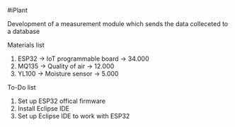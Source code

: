 #iPlant

Development of a measurement module which sends the data colleceted to a database

Materials list

1. ESP32 -> IoT programmable board -> 34.000
2. MQ135 -> Quality of air -> 12.000
3. YL100 -> Moisture sensor -> 5.000

To-Do list

1. Set up ESP32 offical firmware
2. Install Eclipse IDE
3. Set up Eclipse IDE to work with ESP32 


